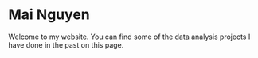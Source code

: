# Mai Nguyen

Welcome to my website. You can find some of the data analysis projects I have done in the past on this page.
